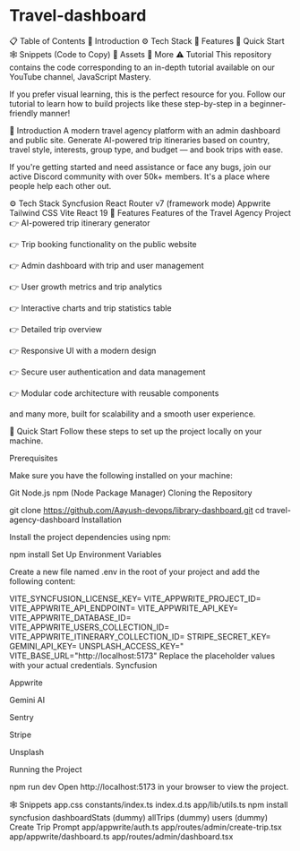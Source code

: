 # Travel-dashboard

📋 Table of Contents
🤖 Introduction
⚙️ Tech Stack
🔋 Features
🤸 Quick Start
🕸️ Snippets (Code to Copy)
🔗 Assets
🚀 More
⚠️ Tutorial
This repository contains the code corresponding to an in-depth tutorial available on our YouTube channel, JavaScript Mastery.

If you prefer visual learning, this is the perfect resource for you. Follow our tutorial to learn how to build projects like these step-by-step in a beginner-friendly manner!



🤖 Introduction
A modern travel agency platform with an admin dashboard and public site. Generate AI-powered trip itineraries based on country, travel style, interests, group type, and budget — and book trips with ease.

If you're getting started and need assistance or face any bugs, join our active Discord community with over 50k+ members. It's a place where people help each other out.



⚙️ Tech Stack
Syncfusion
React Router v7 (framework mode)
Appwrite
Tailwind CSS
Vite
React 19
🔋 Features
Features of the Travel Agency Project
👉 AI-powered trip itinerary generator

👉 Trip booking functionality on the public website

👉 Admin dashboard with trip and user management

👉 User growth metrics and trip analytics

👉 Interactive charts and trip statistics table

👉 Detailed trip overview

👉 Responsive UI with a modern design

👉 Secure user authentication and data management

👉 Modular code architecture with reusable components

and many more, built for scalability and a smooth user experience.

🤸 Quick Start
Follow these steps to set up the project locally on your machine.

Prerequisites

Make sure you have the following installed on your machine:

Git
Node.js
npm (Node Package Manager)
Cloning the Repository

git clone https://github.com/Aayush-devops/library-dashboard.git
cd travel-agency-dashboard
Installation

Install the project dependencies using npm:

npm install
Set Up Environment Variables

Create a new file named .env in the root of your project and add the following content:

VITE_SYNCFUSION_LICENSE_KEY=
VITE_APPWRITE_PROJECT_ID=
VITE_APPWRITE_API_ENDPOINT=
VITE_APPWRITE_API_KEY=
VITE_APPWRITE_DATABASE_ID=
VITE_APPWRITE_USERS_COLLECTION_ID=
VITE_APPWRITE_ITINERARY_COLLECTION_ID=
STRIPE_SECRET_KEY=
GEMINI_API_KEY=
UNSPLASH_ACCESS_KEY="
VITE_BASE_URL="http://localhost:5173"
Replace the placeholder values with your actual credentials.
Syncfusion

Appwrite

Gemini AI

Sentry

Stripe

Unsplash

Running the Project

npm run dev
Open http://localhost:5173 in your browser to view the project.

🕸️ Snippets
app.css
constants/index.ts
index.d.ts
app/lib/utils.ts
npm install syncfusion
dashboardStats (dummy)
allTrips (dummy)
users (dummy)
Create Trip Prompt
app/appwrite/auth.ts
app/routes/admin/create-trip.tsx
app/appwrite/dashboard.ts
app/routes/admin/dashboard.tsx
